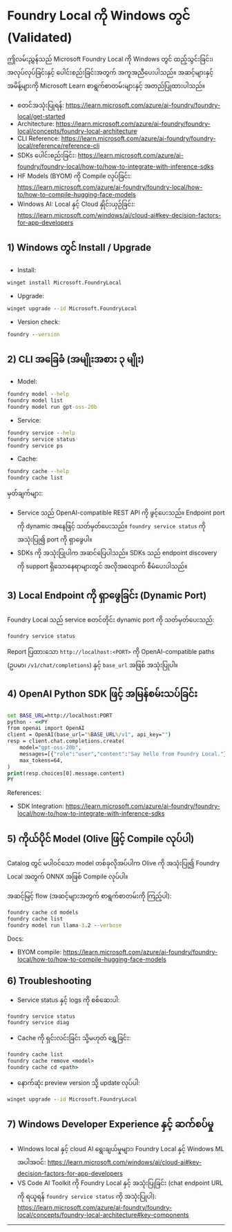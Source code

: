 <!--
CO_OP_TRANSLATOR_METADATA:
{
  "original_hash": "070a706937c5ac9feb45693b8c572d25",
  "translation_date": "2025-09-23T01:23:25+00:00",
  "source_file": "Module07/foundrylocal.md",
  "language_code": "my"
}
-->
# Foundry Local ကို Windows တွင် (Validated)

ဤလမ်းညွှန်သည် Microsoft Foundry Local ကို Windows တွင် ထည့်သွင်းခြင်း၊ အလုပ်လုပ်ခြင်းနှင့် ပေါင်းစည်းခြင်းအတွက် အကူအညီပေးပါသည်။ အဆင့်များနှင့် အမိန့်များကို Microsoft Learn စာရွက်စာတမ်းများနှင့် အတည်ပြုထားပါသည်။

- စတင်အသုံးပြုရန်: https://learn.microsoft.com/azure/ai-foundry/foundry-local/get-started
- Architecture: https://learn.microsoft.com/azure/ai-foundry/foundry-local/concepts/foundry-local-architecture
- CLI Reference: https://learn.microsoft.com/azure/ai-foundry/foundry-local/reference/reference-cli
- SDKs ပေါင်းစည်းခြင်း: https://learn.microsoft.com/azure/ai-foundry/foundry-local/how-to/how-to-integrate-with-inference-sdks
- HF Models (BYOM) ကို Compile လုပ်ခြင်း: https://learn.microsoft.com/azure/ai-foundry/foundry-local/how-to/how-to-compile-hugging-face-models
- Windows AI: Local နှင့် Cloud နှိုင်းယှဉ်ခြင်း: https://learn.microsoft.com/windows/ai/cloud-ai#key-decision-factors-for-app-developers

## 1) Windows တွင် Install / Upgrade

- Install:
```cmd
winget install Microsoft.FoundryLocal
```
- Upgrade:
```cmd
winget upgrade --id Microsoft.FoundryLocal
```
- Version check:
```cmd
foundry --version
```

## 2) CLI အခြေခံ (အမျိုးအစား ၃ မျိုး)

- Model:
```cmd
foundry model --help
foundry model list
foundry model run gpt-oss-20b
```
- Service:
```cmd
foundry service --help
foundry service status
foundry service ps
```
- Cache:
```cmd
foundry cache --help
foundry cache list
```

မှတ်ချက်များ:
- Service သည် OpenAI-compatible REST API ကို ဖွင့်ပေးသည်။ Endpoint port ကို dynamic အနေဖြင့် သတ်မှတ်ပေးသည်။ `foundry service status` ကို အသုံးပြု၍ port ကို ရှာဖွေပါ။
- SDKs ကို အသုံးပြုပါက အဆင်ပြေပါသည်။ SDKs သည် endpoint discovery ကို support ရှိသောနေရာများတွင် အလိုအလျောက် စီမံပေးပါသည်။

## 3) Local Endpoint ကို ရှာဖွေခြင်း (Dynamic Port)

Foundry Local သည် service စတင်တိုင်း dynamic port ကို သတ်မှတ်ပေးသည်:
```cmd
foundry service status
```
Report ပြထားသော `http://localhost:<PORT>` ကို OpenAI-compatible paths (ဥပမာ၊ `/v1/chat/completions`) နှင့် `base_url` အဖြစ် အသုံးပြုပါ။

## 4) OpenAI Python SDK ဖြင့် အမြန်စမ်းသပ်ခြင်း

```cmd
set BASE_URL=http://localhost:PORT
python - <<PY
from openai import OpenAI
client = OpenAI(base_url="%BASE_URL%/v1", api_key="")
resp = client.chat.completions.create(
    model="gpt-oss-20b",
    messages=[{"role":"user","content":"Say hello from Foundry Local."}],
    max_tokens=64,
)
print(resp.choices[0].message.content)
PY
```
References:
- SDK Integration: https://learn.microsoft.com/azure/ai-foundry/foundry-local/how-to/how-to-integrate-with-inference-sdks

## 5) ကိုယ်ပိုင် Model (Olive ဖြင့် Compile လုပ်ပါ)

Catalog တွင် မပါဝင်သော model တစ်ခုလိုအပ်ပါက Olive ကို အသုံးပြု၍ Foundry Local အတွက် ONNX အဖြစ် Compile လုပ်ပါ။

အဆင့်မြင့် flow (အဆင့်များအတွက် စာရွက်စာတမ်းကို ကြည့်ပါ):
```cmd
foundry cache cd models
foundry cache list
foundry model run llama-3.2 --verbose
```
Docs:
- BYOM compile: https://learn.microsoft.com/azure/ai-foundry/foundry-local/how-to/how-to-compile-hugging-face-models

## 6) Troubleshooting

- Service status နှင့် logs ကို စစ်ဆေးပါ:
```cmd
foundry service status
foundry service diag
```
- Cache ကို ရှင်းလင်းခြင်း သို့မဟုတ် ရွှေ့ခြင်း:
```cmd
foundry cache list
foundry cache remove <model>
foundry cache cd <path>
```
- နောက်ဆုံး preview version သို့ update လုပ်ပါ:
```cmd
winget upgrade --id Microsoft.FoundryLocal
```

## 7) Windows Developer Experience နှင့် ဆက်စပ်မှု

- Windows local နှင့် cloud AI ရွေးချယ်မှုများ၊ Foundry Local နှင့် Windows ML အပါအဝင်:
  https://learn.microsoft.com/windows/ai/cloud-ai#key-decision-factors-for-app-developers
- VS Code AI Toolkit ကို Foundry Local နှင့် အသုံးပြုခြင်း (chat endpoint URL ကို ရယူရန် `foundry service status` ကို အသုံးပြုပါ):
  https://learn.microsoft.com/azure/ai-foundry/foundry-local/concepts/foundry-local-architecture#key-components

---

